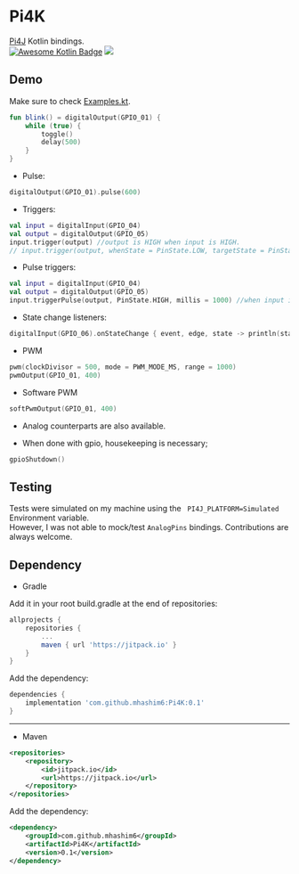 ﻿# Pi4K
[Pi4J](https://www.pi4j.com) Kotlin bindings.  
[![Awesome Kotlin Badge](https://kotlin.link/awesome-kotlin.svg)](https://github.com/KotlinBy/awesome-kotlin)
[![](https://jitpack.io/v/mhashim6/Pi4K.svg)](https://jitpack.io/#mhashim6/Pi4K)

## Demo
Make sure to check [Examples.kt](https://github.com/mhashim6/Pi4K/blob/master/src/main/kotlin/mhashim6/pi4k/Examples.kt).

```kotlin
fun blink() = digitalOutput(GPIO_01) {
    while (true) {
        toggle()
        delay(500)
    }
}
```
- Pulse:
```kotlin
digitalOutput(GPIO_01).pulse(600)
```

- Triggers:
```kotlin
val input = digitalInput(GPIO_04)
val output = digitalOutput(GPIO_05)
input.trigger(output) //output is HIGH when input is HIGH.
// input.trigger(output, whenState = PinState.LOW, targetState = PinState.HIGH) //output is HIGH when input is LOW.
```

- Pulse triggers:
```kotlin
val input = digitalInput(GPIO_04)
val output = digitalOutput(GPIO_05)
input.triggerPulse(output, PinState.HIGH, millis = 1000) //when input is HIGH, output is HIGH for 1 second
```

- State change listeners:
```kotlin
digitalInput(GPIO_06).onStateChange { event, edge, state -> println(state) }
```

- PWM
```kotlin
pwm(clockDivisor = 500, mode = PWM_MODE_MS, range = 1000)
pwmOutput(GPIO_01, 400)
```
- Software PWM
```kotlin
softPwmOutput(GPIO_01, 400)
```
- Analog counterparts are also available.

- When done with gpio, housekeeping is necessary;

```kotlin
gpioShutdown()
```

## Testing
Tests were simulated on my machine using the ` PI4J_PLATFORM=Simulated` Environment variable.  
However, I was not able to mock/test `AnalogPins` bindings. Contributions are always welcome.

## Dependency
- Gradle

Add it in your root build.gradle at the end of repositories:

```groovy
allprojects {
    repositories {
        ...
        maven { url 'https://jitpack.io' }
    }
}
```
Add the dependency:
```groovy
dependencies {
    implementation 'com.github.mhashim6:Pi4K:0.1'
}
```
---
- Maven
```xml
<repositories>
    <repository>
        <id>jitpack.io</id>
        <url>https://jitpack.io</url>
    </repository>
</repositories>
```
Add the dependency:
```xml
<dependency>
    <groupId>com.github.mhashim6</groupId>
    <artifactId>Pi4K</artifactId>
    <version>0.1</version>
</dependency>
```
